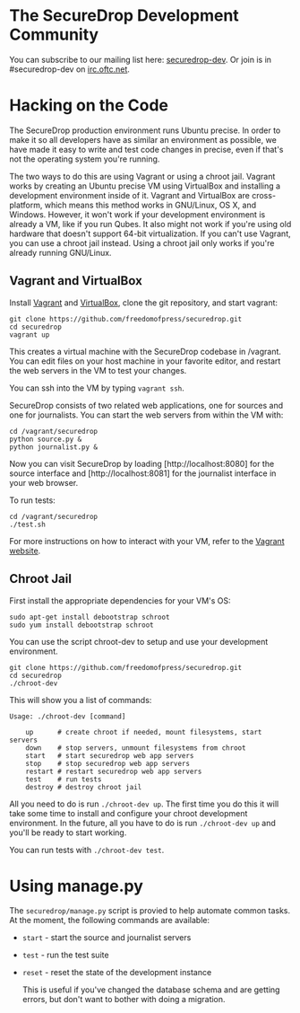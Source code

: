 # The SecureDrop Development Community

You can subscribe to our mailing list here: [securedrop-dev](https://lists.riseup.net/www/subscribe/securedrop-dev). Or join is in #securedrop-dev on [irc.oftc.net](http://www.oftc.net/).

# Hacking on the Code

The SecureDrop production environment runs Ubuntu precise. In order to make it so all developers have as similar an environment as possible, we have made it easy to write and test code changes in precise, even if that's not the operating system you're running.

The two ways to do this are using Vagrant or using a chroot jail. Vagrant works by creating an Ubuntu precise VM using VirtualBox and installing a development environment inside of it. Vagrant and VirtualBox are cross-platform, which means this method works in GNU/Linux, OS X, and Windows. However, it won't work if your development environment is already a VM, like if you run Qubes. It also might not work if you're using old hardware that doesn't support 64-bit virtualization. If you can't use Vagrant, you can use a chroot jail instead. Using a chroot jail only works if you're already running GNU/Linux.

## Vagrant and VirtualBox

Install [Vagrant](http://vagrantup.com) and [VirtualBox](http://www.virtualbox.org), clone the git repository, and start vagrant:

	git clone https://github.com/freedomofpress/securedrop.git
	cd securedrop
	vagrant up

This creates a virtual machine with the SecureDrop codebase in /vagrant. You can edit files on your host machine in your favorite editor, and restart the web servers in the VM to test your changes.

You can ssh into the VM by typing `vagrant ssh`.

SecureDrop consists of two related web applications, one for sources and one for journalists. You can start the web servers from within the VM with:

    cd /vagrant/securedrop
    python source.py &
    python journalist.py &

Now you can visit SecureDrop by loading [http://localhost:8080] for the source interface and [http://localhost:8081] for the journalist interface in your web browser.

To run tests:

	cd /vagrant/securedrop
	./test.sh

For more instructions on how to interact with your VM, refer to the [Vagrant website](http://vagrantup.com).

## Chroot Jail

First install the appropriate dependencies for your VM's OS:

    sudo apt-get install debootstrap schroot
    sudo yum install debootstrap schroot

You can use the script chroot-dev to setup and use your development environment.

	git clone https://github.com/freedomofpress/securedrop.git
	cd securedrop
    ./chroot-dev

This will show you a list of commands:

    Usage: ./chroot-dev [command]

        up      # create chroot if needed, mount filesystems, start servers
        down    # stop servers, unmount filesystems from chroot
        start   # start securedrop web app servers
        stop    # stop securedrop web app servers
        restart # restart securedrop web app servers
        test    # run tests
        destroy # destroy chroot jail

All you need to do is run `./chroot-dev up`. The first time you do this it will take some time to install and configure your chroot development environment. In the future, all you have to do is run `./chroot-dev up` and you'll be ready to start working.

You can run tests with `./chroot-dev test`.

# Using manage.py

The `securedrop/manage.py` script is provied to help automate common tasks. At
the moment, the following commands are available:

* `start` - start the source and journalist servers
* `test` - run the test suite
* `reset` - reset the state of the development instance

    This is useful if you've changed the database schema and are getting
    errors, but don't want to bother with doing a migration.

